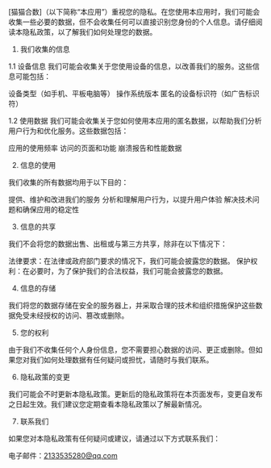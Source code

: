 [猫猫合数]（以下简称“本应用”）重视您的隐私。在您使用本应用时，我们可能会收集一些必要的数据，但不会收集任何可以直接识别您身份的个人信息。请仔细阅读本隐私政策，以了解我们如何处理您的数据。

1. 我们收集的信息

1.1 设备信息
我们可能会收集关于您使用设备的信息，以改善我们的服务。这些信息可能包括：

设备类型（如手机、平板电脑等）
操作系统版本
匿名的设备标识符（如广告标识符）

1.2 使用数据
我们可能会收集关于您如何使用本应用的匿名数据，以帮助我们分析用户行为和优化服务。这些数据包括：

应用的使用频率
访问的页面和功能
崩溃报告和性能数据

2. 信息的使用

我们收集的所有数据均用于以下目的：

提供、维护和改进我们的服务
分析和理解用户行为，以提升用户体验
解决技术问题和确保应用的稳定性

3. 信息的共享

我们不会将您的数据出售、出租或与第三方共享，除非在以下情况下：

法律要求：在法律或政府部门要求的情况下，我们可能会披露您的数据。
保护权利：在必要时，为了保护我们的合法权益，我们可能会披露您的数据。

4. 信息的存储

我们将您的数据存储在安全的服务器上，并采取合理的技术和组织措施保护这些数据免受未经授权的访问、篡改或删除。

5. 您的权利

由于我们不收集任何个人身份信息，您不需要担心数据的访问、更正或删除。但如果您对我们如何处理数据有任何疑问或担忧，请随时与我们联系。

6. 隐私政策的变更

我们可能会不时更新本隐私政策。更新后的隐私政策将在本页面发布，变更自发布之日起生效。我们建议您定期查看本隐私政策以了解最新情况。

7. 联系我们

如果您对本隐私政策有任何疑问或建议，请通过以下方式联系我们：

电子邮件：2133535280@qq.com
